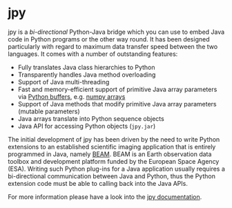 jpy
===

jpy is a *bi-directional* Python-Java bridge which you can use to embed Java code in Python programs or the other
way round. It has been designed particularly with regard to maximum data transfer speed between the two languages.
It comes with a number of outstanding features:

* Fully translates Java class hierarchies to Python
* Transparently handles Java method overloading
* Support of Java multi-threading
* Fast and memory-efficient support of primitive Java array parameters via [Python buffers](http://docs.python.org/3.3/c-api/buffer.html),
  e.g. [numpy arrays](http://docs.scipy.org/doc/numpy/reference/arrays.html)
* Support of Java methods that modify primitive Java array parameters (mutable parameters)
* Java arrays translate into Python sequence objects
* Java API for accessing Python objects (`jpy.jar`)

The initial development of jpy has been driven by the need to write Python extensions to an established scientific
imaging application that is entirely programmed in Java, namely [BEAM](http://www.brockmann-consult.de/beam/).
BEAM is an Earth observation data toolbox and development platform funded by the European Space Agency (ESA).
Writing such Python plug-ins for a Java application usually requires a bi-directional communication between Java and
Python, thus the Python extension code must be able to calling back into the Java APIs.

For more information please have a look into the [jpy documentation](http://jpy.readthedocs.org/en/latest/).




